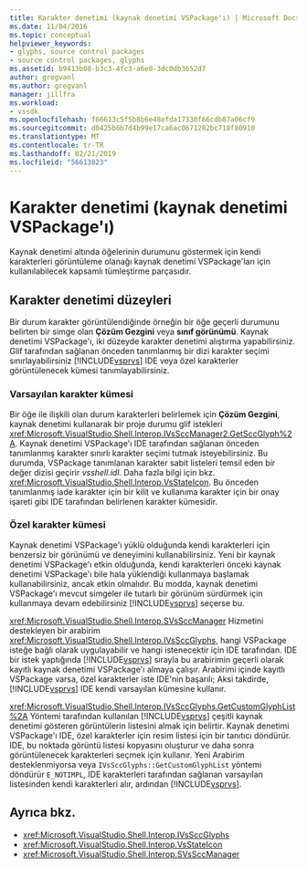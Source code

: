 ```yaml
---
title: Karakter denetimi (kaynak denetimi VSPackage'ı) | Microsoft Docs
ms.date: 11/04/2016
ms.topic: conceptual
helpviewer_keywords:
- glyphs, source control packages
- source control packages, glyphs
ms.assetid: b9413b08-b3c3-4fc3-a6e0-3dc0db3652d7
author: gregvanl
ms.author: gregvanl
manager: jillfra
ms.workload:
- vssdk
ms.openlocfilehash: f66613c5f5b8b6e48efda17330f66cdb87a06cf9
ms.sourcegitcommit: d0425b6b7d4b99e17ca6ac0671282bc718f80910
ms.translationtype: MT
ms.contentlocale: tr-TR
ms.lasthandoff: 02/21/2019
ms.locfileid: "56613823"
---
```

# <a name="glyph-control-source-control-vspackage"></a>Karakter denetimi (kaynak denetimi VSPackage'ı)
Kaynak denetimi altında öğelerinin durumunu göstermek için kendi karakterleri görüntüleme olanağı kaynak denetimi VSPackage'ları için kullanılabilecek kapsamlı tümleştirme parçasıdır.

## <a name="levels-of-glyph-control"></a>Karakter denetimi düzeyleri
 Bir durum karakter görüntülendiğinde örneğin bir öğe geçerli durumunu belirten bir simge olan **Çözüm Gezgini** veya **sınıf görünümü**. Kaynak denetimi VSPackage'ı, iki düzeyde karakter denetimi alıştırma yapabilirsiniz. Glif tarafından sağlanan önceden tanımlanmış bir dizi karakter seçimi sınırlayabilirsiniz [!INCLUDE[vsprvs](../../code-quality/includes/vsprvs_md.md)] IDE veya özel karakterler görüntülenecek kümesi tanımlayabilirsiniz.

### <a name="default-set-of-glyphs"></a>Varsayılan karakter kümesi
 Bir öğe ile ilişkili olan durum karakterleri belirlemek için **Çözüm Gezgini**, kaynak denetimi kullanarak bir proje durumu glif istekleri <xref:Microsoft.VisualStudio.Shell.Interop.IVsSccManager2.GetSccGlyph%2A>. Kaynak denetimi VSPackage'ı IDE tarafından sağlanan önceden tanımlanmış karakter sınırlı karakter seçimi tutmak isteyebilirsiniz. Bu durumda, VSPackage tanımlanan karakter sabit listeleri temsil eden bir değer dizisi geçirir *vsshell.idl*. Daha fazla bilgi için bkz. <xref:Microsoft.VisualStudio.Shell.Interop.VsStateIcon>. Bu önceden tanımlanmış iade karakter için bir kilit ve kullanıma karakter için bir onay işareti gibi IDE tarafından belirlenen karakter kümesidir.

### <a name="custom-set-of-glyphs"></a>Özel karakter kümesi
 Kaynak denetimi VSPackage'ı yüklü olduğunda kendi karakterleri için benzersiz bir görünümü ve deneyimini kullanabilirsiniz. Yeni bir kaynak denetimi VSPackage'ı etkin olduğunda, kendi karakterleri önceki kaynak denetimi VSPackage'ı bile hala yüklendiği kullanmaya başlamak kullanabilirsiniz, ancak etkin olmalıdır. Bu modda, kaynak denetimi VSPackage'ı mevcut simgeler ile tutarlı bir görünüm sürdürmek için kullanmaya devam edebilirsiniz [!INCLUDE[vsprvs](../../code-quality/includes/vsprvs_md.md)] seçerse bu.

 <xref:Microsoft.VisualStudio.Shell.Interop.SVsSccManager> Hizmetini destekleyen bir arabirim <xref:Microsoft.VisualStudio.Shell.Interop.IVsSccGlyphs>, hangi VSPackage isteğe bağlı olarak uygulayabilir ve hangi istenecektir için IDE tarafından. IDE bir istek yaptığında [!INCLUDE[vsprvs](../../code-quality/includes/vsprvs_md.md)] sırayla bu arabirimin geçerli olarak kayıtlı kaynak denetimi VSPackage'ı almaya çalışır. Arabirimi içinde kayıtlı VSPackage varsa, özel karakterler iste IDE'nin başarılı; Aksi takdirde, [!INCLUDE[vsprvs](../../code-quality/includes/vsprvs_md.md)] IDE kendi varsayılan kümesine kullanır.

 <xref:Microsoft.VisualStudio.Shell.Interop.IVsSccGlyphs.GetCustomGlyphList%2A> Yöntemi tarafından kullanılan [!INCLUDE[vsprvs](../../code-quality/includes/vsprvs_md.md)] çeşitli kaynak denetimi gösteren görüntülerin listesini almak için belirtir. Kaynak denetimi VSPackage'ı IDE, özel karakterler için resim listesi için bir tanıtıcı döndürür. IDE, bu noktada görüntü listesi kopyasını oluşturur ve daha sonra görüntülenecek karakterleri seçmek için kullanır. Yeni Arabirim desteklenmiyorsa veya `IVsSccGlyphs::GetCustomGlyphList` yöntemi döndürür `E_NOTIMPL`, IDE karakterleri tarafından sağlanan varsayılan listesinden kendi karakterleri alır, ardından [!INCLUDE[vsprvs](../../code-quality/includes/vsprvs_md.md)].

## <a name="see-also"></a>Ayrıca bkz.
- <xref:Microsoft.VisualStudio.Shell.Interop.IVsSccGlyphs>
- <xref:Microsoft.VisualStudio.Shell.Interop.VsStateIcon>
- <xref:Microsoft.VisualStudio.Shell.Interop.SVsSccManager>